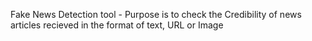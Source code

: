 <p>Fake News Detection tool - Purpose is to check the Credibility of news articles recieved in the format of text, URL or Image</p>

